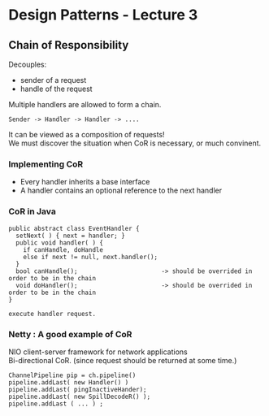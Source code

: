 # Design Patterns - Lecture 3

## Chain of Responsibility

Decouples:
- sender of a request
- handle of the request

Multiple handlers are allowed to form a chain. 

```
Sender -> Handler -> Handler -> ....
```
It can be viewed as a composition of requests!  
We must discover the situation when CoR is necessary, or much convinent.

### Implementing CoR

- Every handler inherits a base interface
- A handler contains an optional reference to the next handler

### CoR in Java
```
public abstract class EventHandler {
  setNext( ) { next = handler; }
  public void handler( ) {
    if canHandle, doHandle
    else if next != null, next.handler();
  }
  bool canHandle();                       -> should be overrided in order to be in the chain
  void doHandler();                       -> should be overrided in order to be in the chain
}

execute handler request.
```

### Netty : A good example of CoR

NIO client-server framework for network applications  
Bi-directional CoR. (since request should be returned at some time.)

```
ChannelPipeline pip = ch.pipeline()
pipeline.addLast( new Handler() )
pipeline.addLast( pingInactiveHander);
pipeline.addLast( new SpillDecodeR() );
pipeline.addLast ( ... ) ;
```

